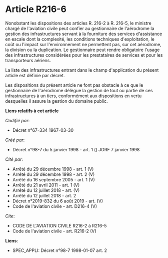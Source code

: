 # Article R216-6

Nonobstant les dispositions des articles R. 216-2 à R. 216-5, le ministre chargé de l'aviation civile peut confier au
gestionnaire de l'aérodrome la gestion des infrastructures servant à la fourniture des services d'assistance en escale dont
la complexité, les conditions techniques d'exploitation, le coût ou l'impact sur l'environnement ne permettent pas, sur cet
aérodrome, la division ou la duplication. Le gestionnaire peut rendre obligatoire l'usage des infrastructures considérées
pour les prestataires de services et pour les transporteurs aériens. 

La liste des infrastructures entrant dans le champ d'application du présent article est définie par décret. 

Les dispositions du présent article ne font pas obstacle à ce que le gestionnaire de l'aérodrome délègue la gestion de tout
ou partie de ces infrastructures à un tiers, conformément aux dispositions en vertu desquelles il assure la gestion du
domaine public.

**Liens relatifs à cet article**

_Codifié par_:

  - Décret n°67-334 1967-03-30

_Créé par_:

  - Décret n°98-7 du 5 janvier 1998 - art. 1 () JORF 7 janvier 1998

_Cité par_:

  - Arrêté du 29 décembre 1998 - art. 1 (V)
  - Arrêté du 29 décembre 1998 - art. 2 (V)
  - Arrêté du 16 septembre 2005 - art. 1 (V)
  - Arrêté du 21 avril 2011 - art. 1 (V)
  - Arrêté du 12 juillet 2018 - art. (V)
  - Arrêté du 12 juillet 2018 - art. 2
  - Décret n°2019-832 du 6 août 2019 - art. (V)
  - Code de l'aviation civile - art. D216-4 (V)

_Cite_:

  - CODE DE L'AVIATION CIVILE R216-2 à R216-5
  - Code de l'aviation civile - art. R216-2 (V)

**Liens**:

  - SPEC_APPLI: Décret n°98-7 1998-01-07 art. 2
